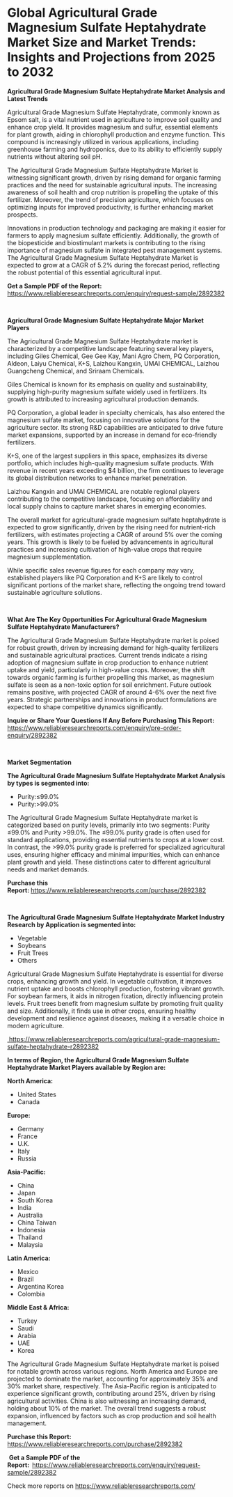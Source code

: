 <p><h1>Global Agricultural Grade Magnesium Sulfate Heptahydrate Market Size and Market Trends: Insights and Projections from 2025 to 2032</h1></p><p><strong>Agricultural Grade Magnesium Sulfate Heptahydrate Market Analysis and Latest Trends</strong></p>
<p><p>Agricultural Grade Magnesium Sulfate Heptahydrate, commonly known as Epsom salt, is a vital nutrient used in agriculture to improve soil quality and enhance crop yield. It provides magnesium and sulfur, essential elements for plant growth, aiding in chlorophyll production and enzyme function. This compound is increasingly utilized in various applications, including greenhouse farming and hydroponics, due to its ability to efficiently supply nutrients without altering soil pH.</p><p>The Agricultural Grade Magnesium Sulfate Heptahydrate Market is witnessing significant growth, driven by rising demand for organic farming practices and the need for sustainable agricultural inputs. The increasing awareness of soil health and crop nutrition is propelling the uptake of this fertilizer. Moreover, the trend of precision agriculture, which focuses on optimizing inputs for improved productivity, is further enhancing market prospects.</p><p>Innovations in production technology and packaging are making it easier for farmers to apply magnesium sulfate efficiently. Additionally, the growth of the biopesticide and biostimulant markets is contributing to the rising importance of magnesium sulfate in integrated pest management systems. The Agricultural Grade Magnesium Sulfate Heptahydrate Market is expected to grow at a CAGR of 5.2% during the forecast period, reflecting the robust potential of this essential agricultural input.</p></p>
<p><strong>Get a Sample PDF of the Report:&nbsp;</strong> <a href="https://www.reliableresearchreports.com/enquiry/request-sample/2892382?utm_campaign=3016&utm_medium=2&utm_source=Github&utm_content=ia&utm_term=15032025&utm_id=agricultural-grade-magnesium-sulfate-heptahydrate">https://www.reliableresearchreports.com/enquiry/request-sample/2892382</a></p>
<p>&nbsp;</p>
<p><strong>Agricultural Grade Magnesium Sulfate Heptahydrate Major Market Players</strong></p>
<p><p>The Agricultural Grade Magnesium Sulfate Heptahydrate market is characterized by a competitive landscape featuring several key players, including Giles Chemical, Gee Gee Kay, Mani Agro Chem, PQ Corporation, Aldeon, Laiyu Chemical, K+S, Laizhou Kangxin, UMAI CHEMICAL, Laizhou Guangcheng Chemical, and Sriraam Chemicals. </p><p>Giles Chemical is known for its emphasis on quality and sustainability, supplying high-purity magnesium sulfate widely used in fertilizers. Its growth is attributed to increasing agricultural production demands.</p><p>PQ Corporation, a global leader in specialty chemicals, has also entered the magnesium sulfate market, focusing on innovative solutions for the agriculture sector. Its strong R&D capabilities are anticipated to drive future market expansions, supported by an increase in demand for eco-friendly fertilizers.</p><p>K+S, one of the largest suppliers in this space, emphasizes its diverse portfolio, which includes high-quality magnesium sulfate products. With revenue in recent years exceeding $4 billion, the firm continues to leverage its global distribution networks to enhance market penetration. </p><p>Laizhou Kangxin and UMAI CHEMICAL are notable regional players contributing to the competitive landscape, focusing on affordability and local supply chains to capture market shares in emerging economies.</p><p>The overall market for agricultural-grade magnesium sulfate heptahydrate is expected to grow significantly, driven by the rising need for nutrient-rich fertilizers, with estimates projecting a CAGR of around 5% over the coming years. This growth is likely to be fueled by advancements in agricultural practices and increasing cultivation of high-value crops that require magnesium supplementation.</p><p>While specific sales revenue figures for each company may vary, established players like PQ Corporation and K+S are likely to control significant portions of the market share, reflecting the ongoing trend toward sustainable agriculture solutions.</p></p>
<p>&nbsp;</p>
<p><strong>What Are The Key Opportunities For Agricultural Grade Magnesium Sulfate Heptahydrate Manufacturers?</strong></p>
<p><p>The Agricultural Grade Magnesium Sulfate Heptahydrate market is poised for robust growth, driven by increasing demand for high-quality fertilizers and sustainable agricultural practices. Current trends indicate a rising adoption of magnesium sulfate in crop production to enhance nutrient uptake and yield, particularly in high-value crops. Moreover, the shift towards organic farming is further propelling this market, as magnesium sulfate is seen as a non-toxic option for soil enrichment. Future outlook remains positive, with projected CAGR of around 4-6% over the next five years. Strategic partnerships and innovations in product formulations are expected to shape competitive dynamics significantly.</p></p>
<p><strong>Inquire or Share Your Questions If Any Before Purchasing This Report:</strong> <a href="https://www.reliableresearchreports.com/enquiry/pre-order-enquiry/2892382?utm_campaign=3016&utm_medium=2&utm_source=Github&utm_content=ia&utm_term=15032025&utm_id=agricultural-grade-magnesium-sulfate-heptahydrate">https://www.reliableresearchreports.com/enquiry/pre-order-enquiry/2892382</a></p>
<p>&nbsp;</p>
<p><strong>Market Segmentation</strong></p>
<p><strong>The Agricultural Grade Magnesium Sulfate Heptahydrate Market Analysis by types is segmented into:</strong></p>
<p><ul><li>Purity:≤99.0%</li><li>Purity:>99.0%</li></ul></p>
<p><p>The Agricultural Grade Magnesium Sulfate Heptahydrate market is categorized based on purity levels, primarily into two segments: Purity ≤99.0% and Purity >99.0%. The ≤99.0% purity grade is often used for standard applications, providing essential nutrients to crops at a lower cost. In contrast, the >99.0% purity grade is preferred for specialized agricultural uses, ensuring higher efficacy and minimal impurities, which can enhance plant growth and yield. These distinctions cater to different agricultural needs and market demands.</p></p>
<p><strong>Purchase this Report:&nbsp;</strong><a href="https://www.reliableresearchreports.com/purchase/2892382?utm_campaign=3016&utm_medium=2&utm_source=Github&utm_content=ia&utm_term=15032025&utm_id=agricultural-grade-magnesium-sulfate-heptahydrate">https://www.reliableresearchreports.com/purchase/2892382</a></p>
<p>&nbsp;</p>
<p><strong>The Agricultural Grade Magnesium Sulfate Heptahydrate Market Industry Research by Application is segmented into:</strong></p>
<p><ul><li>Vegetable</li><li>Soybeans</li><li>Fruit Trees</li><li>Others</li></ul></p>
<p><p>Agricultural Grade Magnesium Sulfate Heptahydrate is essential for diverse crops, enhancing growth and yield. In vegetable cultivation, it improves nutrient uptake and boosts chlorophyll production, fostering vibrant growth. For soybean farmers, it aids in nitrogen fixation, directly influencing protein levels. Fruit trees benefit from magnesium sulfate by promoting fruit quality and size. Additionally, it finds use in other crops, ensuring healthy development and resilience against diseases, making it a versatile choice in modern agriculture.</p></p>
<p><a href="https://www.reliableresearchreports.com/agricultural-grade-magnesium-sulfate-heptahydrate-r2892382?utm_campaign=3016&utm_medium=2&utm_source=Github&utm_content=ia&utm_term=15032025&utm_id=agricultural-grade-magnesium-sulfate-heptahydrate">&nbsp;https://www.reliableresearchreports.com/agricultural-grade-magnesium-sulfate-heptahydrate-r2892382</a></p>
<p><strong>In terms of Region, the Agricultural Grade Magnesium Sulfate Heptahydrate Market Players available by Region are:</strong></p>
<p>
    <p> <strong> North America: </strong>
        <ul>
            <li>United States</li>
            <li>Canada</li>
        </ul>
        </p> 
    <p> <strong> Europe: </strong>
        <ul>
            <li>Germany</li>
            <li>France</li>
            <li>U.K.</li>
            <li>Italy</li>
            <li>Russia</li>
        </ul>
        </p> 
    <p> <strong> Asia-Pacific: </strong>
        <ul>
            <li>China</li>
            <li>Japan</li>
            <li>South Korea</li>
            <li>India</li>
            <li>Australia</li>
            <li>China Taiwan</li>
            <li>Indonesia</li>
            <li>Thailand</li>
            <li>Malaysia</li>
        </ul>
        </p> 
    <p> <strong> Latin America: </strong>
        <ul>
            <li>Mexico</li>
            <li>Brazil</li>
            <li>Argentina Korea</li>
            <li>Colombia</li>
        </ul>
        </p> 
    <p> <strong> Middle East & Africa: </strong>
        <ul>
            <li>Turkey</li>
            <li>Saudi</li>
            <li>Arabia</li>
            <li>UAE</li>
            <li>Korea</li>
        </ul>
    </p>
    </p>
<p><p>The Agricultural Grade Magnesium Sulfate Heptahydrate market is poised for notable growth across various regions. North America and Europe are projected to dominate the market, accounting for approximately 35% and 30% market share, respectively. The Asia-Pacific region is anticipated to experience significant growth, contributing around 25%, driven by rising agricultural activities. China is also witnessing an increasing demand, holding about 10% of the market. The overall trend suggests a robust expansion, influenced by factors such as crop production and soil health management.</p></p>
<p><strong>Purchase this Report: </strong><a href="https://www.reliableresearchreports.com/purchase/2892382?utm_campaign=3016&utm_medium=2&utm_source=Github&utm_content=ia&utm_term=15032025&utm_id=agricultural-grade-magnesium-sulfate-heptahydrate">https://www.reliableresearchreports.com/purchase/2892382</a></p>
<p>&nbsp;<strong>Get a Sample PDF of the Report:&nbsp;&nbsp;</strong><a href="https://www.reliableresearchreports.com/enquiry/request-sample/2892382?utm_campaign=3016&utm_medium=2&utm_source=Github&utm_content=ia&utm_term=15032025&utm_id=agricultural-grade-magnesium-sulfate-heptahydrate">https://www.reliableresearchreports.com/enquiry/request-sample/2892382</a></p>
<p><strong></strong></p>
<p>Check more reports on <a href="https://www.reliableresearchreports.com/?utm_campaign=3016&utm_medium=2&utm_source=Github&utm_content=ia&utm_term=15032025&utm_id=agricultural-grade-magnesium-sulfate-heptahydrate">https://www.reliableresearchreports.com/</a></p>